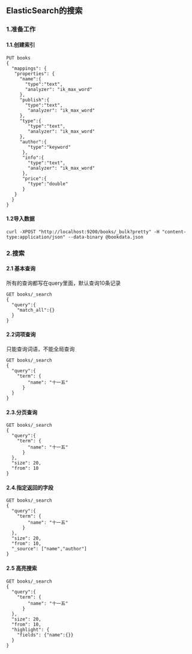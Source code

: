 ## ElasticSearch的搜索

### 1.准备工作

#### 1.1.创建索引

```
PUT books
{
  "mappings": {
   "properties": {
     "name":{
       "type":"text",
       "analyzer": "ik_max_word"
     },
     "publish":{
       "type":"text",
        "analyzer": "ik_max_word"
     },
     "type":{
        "type":"text",
        "analyzer": "ik_max_word"
     },
     "author":{
        "type":"keyword"
      },
      "info":{
        "type":"text",
        "analyzer": "ik_max_word"
      },
      "price":{
        "type":"double"      
      }
   } 
  } 
}
```

#### 1.2导入数据

```
curl -XPOST "http://localhost:9200/books/_bulk?pretty" -H "content-type:application/json" --data-binary @bookdata.json
```

### 2.搜索

#### 2.1 基本查询

所有的查询都写在query里面，默认查询10条记录

```
GET books/_search
{
  "query":{
    "match_all":{}
  }
}
```

#### 2.2词项查询

只能查询词语，不能全局查询

```
GET books/_search
{
  "query":{
    "term": {
        "name": "十一五"
      }
  }
}
```

#### 2.3.分页查询

```
GET books/_search
{
  "query":{
    "term": {
        "name": "十一五"
      }
  },
  "size": 20,
  "from": 10
}
```

#### 2.4.指定返回的字段

```
GET books/_search
{
  "query":{
    "term": {
        "name": "十一五"
      }
  },
  "size": 20,
  "from": 10,
  "_source": ["name","author"]
}
```

#### 2.5 高亮搜索

```
GET books/_search
{
  "query":{
    "term": {
        "name": "十一五"
      }
  },
  "size": 20,
  "from": 10,
  "highlight": {
    "fields": {"name":{}}
  }
}
```

